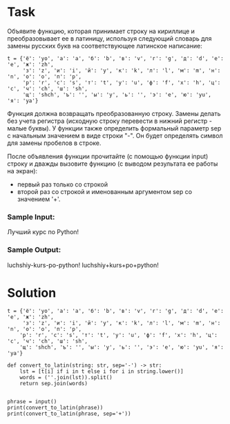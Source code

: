 # Task

Объявите функцию, которая принимает строку на кириллице и преобразовывает ее в латиницу, используя следующий словарь для замены русских букв на соответствующее латинское написание:
```
t = {'ё': 'yo', 'а': 'a', 'б': 'b', 'в': 'v', 'г': 'g', 'д': 'd', 'е': 'e', 'ж': 'zh',
     'з': 'z', 'и': 'i', 'й': 'y', 'к': 'k', 'л': 'l', 'м': 'm', 'н': 'n', 'о': 'o', 'п': 'p',
     'р': 'r', 'с': 's', 'т': 't', 'у': 'u', 'ф': 'f', 'х': 'h', 'ц': 'c', 'ч': 'ch', 'ш': 'sh',
     'щ': 'shch', 'ъ': '', 'ы': 'y', 'ь': '', 'э': 'e', 'ю': 'yu', 'я': 'ya'}
```

Функция должна возвращать преобразованную строку. Замены делать без учета регистра (исходную строку перевести в нижний регистр - малые буквы). У функции также определить формальный параметр sep с начальным значением в виде строки "-". Он будет определять символ для замены пробелов в строке.

После объявления функции прочитайте (с помощью функции input) строку и дважды вызовите функцию (с выводом результата ее работы на экран):

- первый раз только со строкой
- второй раз со строкой и именованным аргументом sep со значением '+'.

### Sample Input:

Лучший курс по Python!

### Sample Output:

luchshiy-kurs-po-python!
luchshiy+kurs+po+python!

# Solution
```
t = {'ё': 'yo', 'а': 'a', 'б': 'b', 'в': 'v', 'г': 'g', 'д': 'd', 'е': 'e', 'ж': 'zh',
     'з': 'z', 'и': 'i', 'й': 'y', 'к': 'k', 'л': 'l', 'м': 'm', 'н': 'n', 'о': 'o', 'п': 'p',
    'р': 'r', 'с': 's', 'т': 't', 'у': 'u', 'ф': 'f', 'х': 'h', 'ц': 'c', 'ч': 'ch', 'ш': 'sh',
    'щ': 'shch', 'ъ': '', 'ы': 'y', 'ь': '', 'э': 'e', 'ю': 'yu', 'я': 'ya'}

def convert_to_latin(string: str, sep='-') -> str:
    lst = [t[i] if i in t else i for i in string.lower()]
    words = (''.join(lst)).split()
    return sep.join(words)


phrase = input()
print(convert_to_latin(phrase))
print(convert_to_latin(phrase, sep='+'))
```